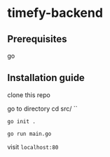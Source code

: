 # timefy-backend

## Prerequisites
go

## Installation guide
clone this repo

go to directory
cd src/
``

`go init .`

`go run main.go`

visit `localhost:80`

